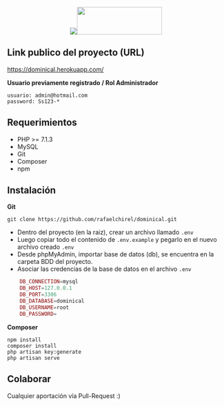 <p align="center"><img src="https://laravel.com/assets/img/components/logo-laravel.svg"><img src="https://vuejs.org/images/logo.png" width="197px" height="64px"></p>

## Link publico del proyecto (URL)
https://dominical.herokuapp.com/

**Usuario previamente registrado / Rol Administrador**
```shell
usuario: admin@hotmail.com
password: Ss123-*
```
## Requerimientos

- PHP >= 7.1.3
- MySQL
- Git
- Composer
- npm

## Instalación

**Git**
```shell
git clone https://github.com/rafaelchirel/dominical.git
```

- Dentro del proyecto (en la raiz), crear un archivo llamado `.env`
- Luego copiar todo el contenido de `.env.example` y pegarlo en el nuevo archivo creado `.env`
- Desde phpMyAdmin, importar base de datos (db), se encuentra en la carpeta BDD del proyecto.
- Asociar las credencias de la base de datos en el archivo `.env`
```php
	DB_CONNECTION=mysql
	DB_HOST=127.0.0.1
	DB_PORT=3306
	DB_DATABASE=dominical
	DB_USERNAME=root
	DB_PASSWORD=
```

**Composer**
```shell
npm install
composer install
php artisan key:generate
php artisan serve
```

## Colaborar

Cualquier aportación vía Pull-Request  :)